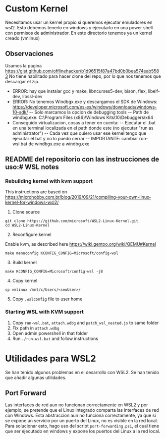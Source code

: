 # Custom Kernel

Necesitamos usar un kernel propio si queremos ejecutar emuladores en wsl2.
Esto debemos tenerlo en windows y ejecutarlo en una power shell con permisos de administrador.
En este directorio tenemos ya un kernel creado (vmlinux)

## Observaciones

Usamos la pagina https://gist.github.com/offlinehacker/b1d96515f87a47bd0b0bea574eab5583
No tiene habilitado para hacer clone del repo, por lo que nos tenemos que descargar el zip.
- ERROR: hay que instalar gcc y make, libncurses5-dev, bison, flex, libelf-dev, libssl-dev
- ERROR: No tenemos Windbgx.exe y descargamos el SDK de Windows: https://developer.microsoft.com/es-es/windows/downloads/windows-10-sdk/
-- Solo marcamos la opcion de debugging tools
-- Path de windbg.exe: C:\Program Files (x86)\Windows Kits\10\Debuggers\x64
- Conseguido virtualizacion, cosas a tener en cuenta:
-- Ejecutar el .bat en una terminal localizada en el path donde este (no ejecutar "run as administrator")
-- Cada vez que quiero usar ese kernel tengo que ejecutar el bat y no lo puedo cerrar
-- IMPORTANTE: cambiar run-wsl.bat de windbgx.exe a windbg.exe

## README del repositorio con las instrucciones de uso:# WSL notes

### Rebuilding kernel with kvm support

This instructions are based on https://microhobby.com.br/blog/2019/09/21/compiling-your-own-linux-kernel-for-windows-wsl2/

1. Clone source

```
git clone https://github.com/microsoft/WSL2-Linux-Kernel.git
cd WSL2-Linux-Kernel
```

2. Reconfigure kernel

Enable kvm, as described here https://wiki.gentoo.org/wiki/QEMU#Kernel

```
make menuconfig KCONFIG_CONFIG=Microsoft/config-wsl
```

3. Build kernel

```
make KCONFIG_CONFIG=Microsoft/config-wsl -j8
```

4. Copy kernel

```
cp vmlinux /mnt/c/Users/<seuUser>/
```

5. Copy `.wslconfig` file to user home

### Starting WSL with KVM support

1. Copy `run-wsl.bat`, `attach.wdbg` and `patch_wsl_nested.js` to same folder
2. Fix path in `attach.wdbg`
3. Open admin powershell in that folder
4. Run `./run-wsl.bat` and follow instructions

# Utilidades para WSL2
Se han tenido algunos problemas en el desarrollo con WSL2. Se han tenido que añadir algunas utilidades.

## Port Forward
Las interfaces de red aun no funcionan correctamente en WSL2 y por ejemplo, se pretende que el Linux integrado comparta las interfaces de red con Windows.
Esta abstraccion aun no funciona correctamente, ya que si se expone un servicio por un puerto del Linux, no es visible en la red local.
Para solucionar esto, hago uso del script `port-forwarding.ps1`, el cual tiene que ser ejecutado en windows y expone los puertos del Linux a la red local.
